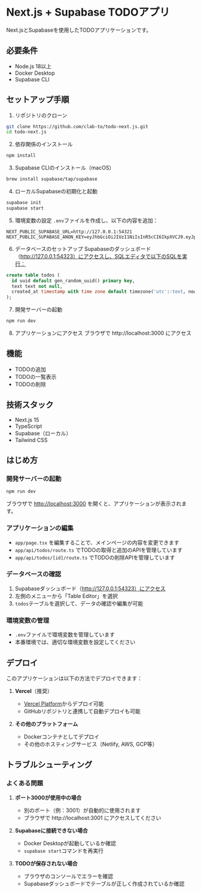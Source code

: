 # Next.js + Supabase TODOアプリ

Next.jsとSupabaseを使用したTODOアプリケーションです。

## 必要条件

- Node.js 18以上
- Docker Desktop
- Supabase CLI

## セットアップ手順

1. リポジトリのクローン
```bash
git clone https://github.com/clab-to/todo-next.js.git
cd todo-next.js
```

2. 依存関係のインストール
```bash
npm install
```

3. Supabase CLIのインストール（macOS）
```bash
brew install supabase/tap/supabase
```

4. ローカルSupabaseの初期化と起動
```bash
supabase init
supabase start
```

5. 環境変数の設定
`.env`ファイルを作成し、以下の内容を追加：
```
NEXT_PUBLIC_SUPABASE_URL=http://127.0.0.1:54321
NEXT_PUBLIC_SUPABASE_ANON_KEY=eyJhbGciOiJIUzI1NiIsInR5cCI6IkpXVCJ9.eyJpc3MiOiJzdXBhYmFzZS1kZW1vIiwicm9sZSI6ImFub24iLCJleHAiOjE5ODM4MTI5OTZ9.CRXP1A7WOeoJeXxjNni43kdQwgnWNReilDMblYTn_I0
```

6. データベースのセットアップ
Supabaseのダッシュボード（http://127.0.0.1:54323）にアクセスし、SQLエディタで以下のSQLを実行：
```sql
create table todos (
  id uuid default gen_random_uuid() primary key,
  text text not null,
  created_at timestamp with time zone default timezone('utc'::text, now()) not null
);
```

7. 開発サーバーの起動
```bash
npm run dev
```

8. アプリケーションにアクセス
ブラウザで http://localhost:3000 にアクセス

## 機能

- TODOの追加
- TODOの一覧表示
- TODOの削除

## 技術スタック

- Next.js 15
- TypeScript
- Supabase（ローカル）
- Tailwind CSS

## はじめ方

### 開発サーバーの起動

```bash
npm run dev
```

ブラウザで [http://localhost:3000](http://localhost:3000) を開くと、アプリケーションが表示されます。

### アプリケーションの編集

- `app/page.tsx` を編集することで、メインページの内容を変更できます
- `app/api/todos/route.ts` でTODOの取得と追加のAPIを管理しています
- `app/api/todos/[id]/route.ts` でTODOの削除APIを管理しています

### データベースの確認

1. Supabaseダッシュボード（http://127.0.0.1:54323）にアクセス
2. 左側のメニューから「Table Editor」を選択
3. `todos`テーブルを選択して、データの確認や編集が可能

### 環境変数の管理

- `.env`ファイルで環境変数を管理しています
- 本番環境では、適切な環境変数を設定してください

## デプロイ

このアプリケーションは以下の方法でデプロイできます：

1. **Vercel**（推奨）
   - [Vercel Platform](https://vercel.com/new)からデプロイ可能
   - GitHubリポジトリと連携して自動デプロイも可能

2. **その他のプラットフォーム**
   - Dockerコンテナとしてデプロイ
   - その他のホスティングサービス（Netlify, AWS, GCP等）

## トラブルシューティング

### よくある問題

1. **ポート3000が使用中の場合**
   - 別のポート（例：3001）が自動的に使用されます
   - ブラウザで http://localhost:3001 にアクセスしてください

2. **Supabaseに接続できない場合**
   - Docker Desktopが起動しているか確認
   - `supabase start`コマンドを再実行

3. **TODOが保存されない場合**
   - ブラウザのコンソールでエラーを確認
   - Supabaseダッシュボードでテーブルが正しく作成されているか確認
